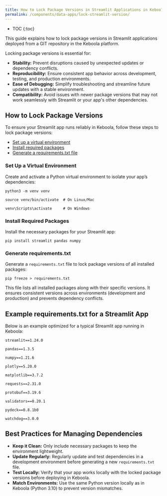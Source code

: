 ```yaml
---
title: How to Lock Package Versions in Streamlit Applications in Keboola (Deploying from Git Repository)
permalink: /components/data-apps/lock-streamlit-version/
---
```


* TOC
{:toc}

This guide explains how to lock package versions in Streamlit applications deployed from a GIT repository in the Keboola platform. 

Locking package versions is essential for:   

- **Stability:** Prevent disruptions caused by unexpected updates or dependency conflicts.
- **Reproducibility:** Ensure consistent app behavior across development, testing, and production environments. 
- **Ease of Debugging:** Simplify troubleshooting and streamline future updates with a stable environment.
- **Compatibility:** Avoid issues with newer package versions that may not work seamlessly with Streamlit or your app's other dependencies.
  
## How to Lock Package Versions
To ensure your Streamlit app runs reliably in Keboola, follow these steps to lock package versions:

- [Set up a virtual environment](#set-up-a-virtual-environment)
- [Install required packages](#install-required-packages)
- [Generate a requirements.txt file](#generate-requirementstxt)
  
### Set Up a Virtual Environment
Create and activate a Python virtual environment to isolate your app’s dependencies:

`python3 -m venv venv`

`source venv/bin/activate  # On Linux/Mac`

`venv\Scripts\activate     # On Windows`

### Install Required Packages
Install the necessary packages for your Streamlit app:

`pip install streamlit pandas numpy`

### Generate requirements.txt
Generate a `requirements.txt` file to lock package versions of all installed packages:

`pip freeze > requirements.txt`

This file lists all installed packages along with their specific versions. It ensures consistent versions across environments (development and production) and prevents dependency conflicts.

## Example requirements.txt for a Streamlit App
Below is an example optimized for a typical Streamlit app running in Keboola:

`streamlit==1.24.0`

`pandas==1.3.5`

`numpy==1.21.6`

`plotly==5.20.0`

`matplotlib==3.7.2`

`requests==2.31.0`

`protobuf==3.19.6`

`validators==0.20.1`

`pydeck==0.8.1b0`

`watchdog==3.0.0`

## Best Practices for Managing Dependencies

- **Keep it Clean:** Only include necessary packages to keep the environment lightweight.
- **Update Regularly:** Regularly update and test dependencies in a development environment before generating a new `requirements.txt` file.
- **Test Locally:** Verify that your app works locally with the locked package versions before deploying in Keboola.
- **Match Environments:** Use the same Python version locally as in Keboola (Python 3.10) to prevent version mismatches.
